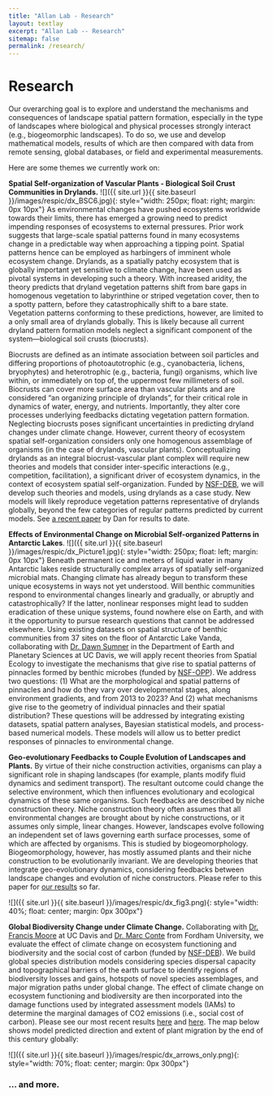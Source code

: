 ```yaml
---
title: "Allan Lab - Research"
layout: textlay
excerpt: "Allan Lab -- Research"
sitemap: false
permalink: /research/
---
```


# Research

Our overarching goal is to explore and understand the mechanisms and consequences of landscape spatial pattern formation, especially in the type of landscapes where biological and physical processes strongly interact (e.g., biogeomorphic landscapes). To do so, we use and develop mathematical models, results of which are then compared with data from remote sensing, global databases, or field and experimental measurements.

Here are some themes we currently work on:

**Spatial Self-organization of Vascular Plants - Biological Soil Crust Communities in Drylands.**  ![]({{ site.url }}{{ site.baseurl }}/images/respic/dx_BSC6.jpg){: style="width: 250px; float: right; margin: 0px 10px"} 
As environmental changes have pushed ecosystems worldwide towards their limits, there has emerged a growing need to predict impending responses of ecosystems to external pressures. Prior work suggests that large-scale spatial patterns found in many ecosystems change in a predictable way when approaching a tipping point. Spatial patterns hence can be employed as harbingers of imminent whole ecosystem change. Drylands, as a spatially patchy ecosystem that is globally important yet sensitive to climate change, have been used as pivotal systems in developing such a theory. With increased aridity, the theory predicts that dryland vegetation patterns shift from bare gaps in homogenous vegetation to labyrinthine or striped vegetation cover, then to a spotty pattern, before they catastrophically shift to a bare state. Vegetation patterns conforming to these predictions, however, are limited to a only small area of drylands globally. This is likely because all current dryland pattern formation models neglect a significant component of the system—biological soil crusts (biocrusts). 

Biocrusts are defined as an intimate association between soil particles and differing proportions of photoautotrophic (e.g., cyanobacteria, lichens, bryophytes) and heterotrophic (e.g., bacteria, fungi) organisms, which live within, or immediately on top of, the uppermost few millimeters of soil. Biocrusts can cover more surface area than vascular plants and are considered “an organizing principle of drylands”, for their critical role in dynamics of water, energy, and nutrients. Importantly, they alter core processes underlying feedbacks dictating vegetation pattern formation. Neglecting biocrusts poses significant uncertainties in predicting dryland changes under climate change. However, current theory of ecosystem spatial self-organization considers only one homogenous assemblage of organisms (in the case of drylands, vascular plants). Conceptualizing drylands as an integral biocrust-vascular plant complex will require new theories and models that consider inter-specific interactions (e.g., competition, facilitation), a significant driver of ecosystem dynamics, in the context of ecosystem spatial self-organization. Funded by [NSF-DEB](https://www.nsf.gov/div/index.jsp?div=DEB), we will develop such theories and models, using drylands as a case study. New models will likely reproduce vegetation patterns representative of drylands globally, beyond the few categories of regular patterns predicted by current models. See [a recent paper](https://link.springer.com/article/10.1007/s10021-023-00898-2) by Dan for results to date.


**Effects of Environmental Change on Microbial Self-organized Patterns in Antarctic Lakes**.  ![]({{ site.url }}{{ site.baseurl }}/images/respic/dx_Picture1.jpg){: style="width: 250px; float: left; margin: 0px  10px"}
Beneath permanent ice and meters of liquid water in many Antarctic lakes reside structurally complex arrays of spatially self-organized microbial mats. Changing climate has already begun to transform these unique ecosystems in ways not yet understood. Will benthic communities respond to environmental changes linearly and gradually, or abruptly and catastrophically? If the latter, nonlinear responses might lead to sudden eradication of these unique systems, found nowhere else on Earth, and with it the opportunity to pursue research questions that cannot be addressed elsewhere. Using existing datasets on spatial structure of benthic communities from 37 sites on the floor of Antarctic Lake Vanda, collaborating with [Dr. Dawn Sumner](https://dysumner.faculty.ucdavis.edu) in the Department of Earth and Planetary Sciences at UC Davis, we will apply recent theories from Spatial Ecology to investigate the mechanisms that give rise to spatial patterns of pinnacles formed by benthic microbes (funded by [NSF-OPP](https://www.nsf.gov/div/index.jsp?div=OPP)). We address two questions: (1) What are the morphological and spatial patterns of pinnacles and how do they vary over developmental stages, along environment gradients, and from 2013 to 2023? And (2) what mechanisms give rise to the geometry of individual pinnacles and their spatial distribution? These questions will be addressed by integrating existing datasets, spatial pattern analyses, Bayesian statistical models, and process-based numerical models. These models will allow us to better predict responses of pinnacles to environmental change.

**Geo-evolutionary Feedbacks to Couple Evolution of Landscapes and Plants.**
By virtue of their niche construction activities, organisms can play a significant role in shaping landscapes (for example, plants modify fluid dynamics and sediment transport). The resultant outcome could change the selective environment, which then influences evolutionary and ecological dynamics of these same organisms. Such feedbacks are described by niche construction theory. Niche construction theory often assumes that all environmental changes are brought about by niche constructions, or it assumes only simple, linear changes. However, landscapes evolve following an independent set of laws governing earth surface processes, some of which are affected by organisms. This is studied by biogeomorphology. Biogeomorphology, however, has mostly assumed plants and their niche construction to be evolutionarily invariant. We are developing theories that integrate geo-evolutionary dynamics, considering feedbacks between landscape changes and evolution of niche constructors. Please refer to this paper for [our results](https://www.journals.uchicago.edu/doi/full/10.1086/719425) so far.

![]({{ site.url }}{{ site.baseurl }}/images/respic/dx_fig3.png){: style="width: 40%; float: center; margin: 0px 300px"}


**Global Biodiversity Change under Climate Change.**
Collaborating with [Dr. Francis Moore](https://franmoore.faculty.ucdavis.edu) at UC Davis and [Dr. Marc Conte](https://marcnconte.ace.fordham.edu) from Fordham University, we evaluate the effect of climate change on ecosystem functioning and biodiversity and the social cost of carbon (funded by [NSF-DEB](https://www.nsf.gov/div/index.jsp?div=DEB)). We build global species distribution models considering species dispersal capacity and topographical barriers of the earth surface to identify regions of biodiversity losses and gains, hotspots of novel species assemblages, and major migration paths under global change. The effect of climate change on ecosystem functioning and biodiversity are then incorporated into the damage functions used by integrated assessment models (IAMs) to determine the marginal damages of CO2 emissions (i.e., social cost of carbon). Please see our most recent results [here](https://www.journals.uchicago.edu/doi/10.1086/716662) and [here](https://www.nature.com/articles/s41586-023-06769-z). The map below shows model predicted direction and extent of plant migration by the end of this century globally:

![]({{ site.url }}{{ site.baseurl }}/images/respic/dx_arrows_only.png){: style="width: 70%; float: center; margin: 0px 300px"}

### ... and more.
